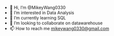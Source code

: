 - 👋 Hi, I’m @MikeyWang0330
- 👀 I’m interested in Data Analysis
- 🌱 I’m currently learning SQL 
- 💞️ I’m looking to collaborate on datawarehouse 
- 📫 How to reach me mikeywang0330@gmail.com

<!---
MikeyWang0330/MikeyWang0330 is a ✨ special ✨ repository because its `README.md` (this file) appears on your GitHub profile.
You can click the Preview link to take a look at your changes.
--->
